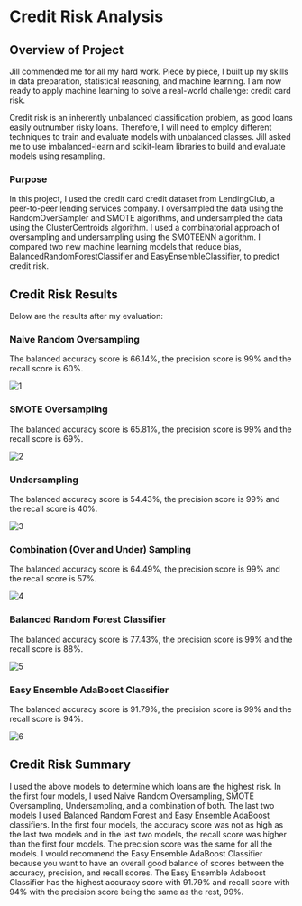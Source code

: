 # Credit Risk Analysis

## Overview of Project
Jill commended me for all my hard work. Piece by piece, I built up my skills in data preparation, statistical reasoning, and machine learning. I am now ready to apply machine learning to solve a real-world challenge: credit card risk.

Credit risk is an inherently unbalanced classification problem, as good loans easily outnumber risky loans. Therefore, I will need to employ different techniques to train and evaluate models with unbalanced classes. Jill asked me to use imbalanced-learn and scikit-learn libraries to build and evaluate models using resampling.

### Purpose
In this project, I used the credit card credit dataset from LendingClub, a peer-to-peer lending services company. I oversampled the data using the RandomOverSampler and SMOTE algorithms, and undersampled the data using the ClusterCentroids algorithm. I used a combinatorial approach of oversampling and undersampling using the SMOTEENN algorithm. I compared two new machine learning models that reduce bias, BalancedRandomForestClassifier and EasyEnsembleClassifier, to predict credit risk. 

## Credit Risk Results
Below are the results after my evaluation:

### Naive Random Oversampling
The balanced accuracy score is 66.14%, the precision score is 99% and the recall score is 60%.

![1](https://github.com/jag28731/Credit-Risk-Analysis/blob/main/Resources/Naive%20Random%20Oversampling.PNG)

### SMOTE Oversampling
The balanced accuracy score is 65.81%, the precision score is 99% and the recall score is 69%.

![2](https://github.com/jag28731/Credit-Risk-Analysis/blob/main/Resources/SMOTE%20Oversampling.PNG)

### Undersampling
The balanced accuracy score is 54.43%, the precision score is 99% and the recall score is 40%.

![3](https://github.com/jag28731/Credit-Risk-Analysis/blob/main/Resources/Undersampling.PNG)

### Combination (Over and Under) Sampling
The balanced accuracy score is 64.49%, the precision score is 99% and the recall score is 57%.

![4](https://github.com/jag28731/Credit-Risk-Analysis/blob/main/Resources/Combination%20Sampling.PNG)

### Balanced Random Forest Classifier
The balanced accuracy score is 77.43%, the precision score is 99% and the recall score is 88%.

![5](https://github.com/jag28731/Credit-Risk-Analysis/blob/main/Resources/Balanced%20Random%20Forest%20Classifier.PNG)

### Easy Ensemble AdaBoost Classifier
The balanced accuracy score is 91.79%, the precision score is 99% and the recall score is 94%.

![6](https://github.com/jag28731/Credit-Risk-Analysis/blob/main/Resources/Easy%20Ensemble%20AdaBoost%20Classifier.PNG)

## Credit Risk Summary
I used the above models to determine which loans are the highest risk. In the first four models, I used Naive Random Oversampling, SMOTE Oversampling, Undersampling, and a combination of both. The last two models I used Balanced Random Forest and Easy Ensemble AdaBoost classifiers. In the first four models, the accuracy score was not as high as the last two models and in the last two models, the recall score was higher than the first four models. The precision score was the same for all the models. I would recommend the Easy Ensemble AdaBoost Classifier because you want to have an overall good balance of scores between the accuracy, precision, and recall scores. The Easy Ensemble Adaboost Classifier has the highest accuracy score with 91.79% and recall score with 94% with the precision score being the same as the rest, 99%. 
